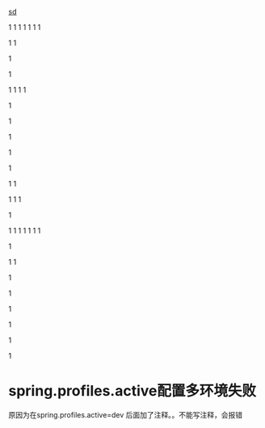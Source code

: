 [sd](#1)

 
1
1
1
1
1
1
1


1
1

1

1

1
1
1
1

1


1


1

1

1


1
1

1
1
1

1

1
1
1
1
1
1
1

1


1
1


1


1

1

1

1

1

# <span id="1">spring.profiles.active配置多环境失败</span>  
原因为在spring.profiles.active=dev 后面加了注释。。不能写注释，会报错